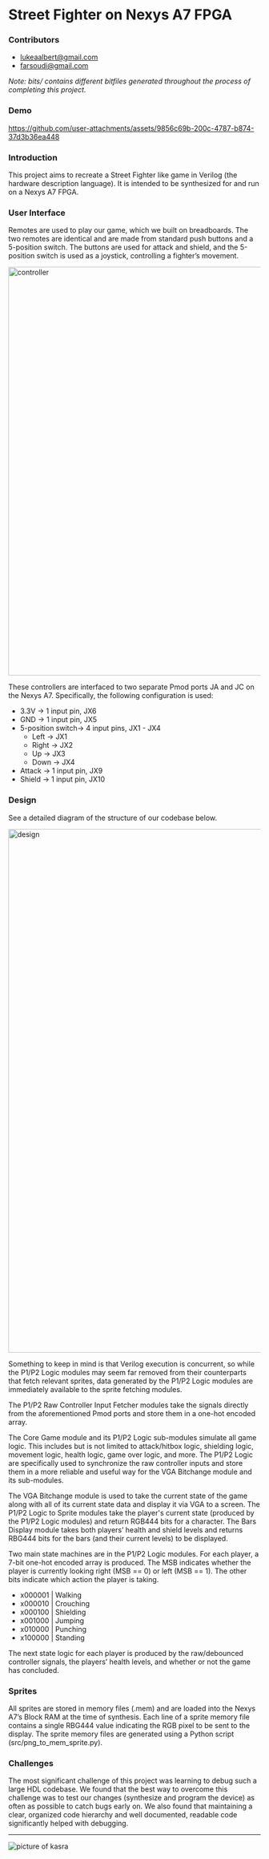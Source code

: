 # Street Fighter on Nexys A7 FPGA

### Contributors
 - lukeaalbert@gmail.com
 - farsoudi@gmail.com

_Note: bits/ contains different bitfiles generated throughout the process of completing this project._

### Demo

https://github.com/user-attachments/assets/9856c69b-200c-4787-b874-37d3b36ea448

### Introduction

This project aims to recreate a Street Fighter like game in Verilog (the hardware description language). It is intended to be synthesized for and run on a Nexys A7 FPGA.

### User Interface

Remotes are used to play our game, which we built on breadboards. The two remotes are identical and are made from standard push buttons and a 5-position switch. The buttons are used for attack and shield, and the 5-position switch is used as a joystick, controlling a fighter’s movement.

<img width="815" alt="controller" src="https://github.com/user-attachments/assets/8e6395cd-7c59-4ac5-91f6-9e35446af36b" />

These controllers are interfaced to two separate Pmod ports JA and JC on the Nexys A7. Specifically, the following configuration is used:

- 3.3V → 1 input pin, JX6
- GND → 1 input pin, JX5
- 5-position switch→ 4 input pins, JX1 - JX4  
    - Left → JX1  
    - Right → JX2  
    - Up → JX3  
    - Down → JX4
- Attack → 1 input pin, JX9  
- Shield → 1 input pin, JX10

### Design

See a detailed diagram of the structure of our codebase below.

<img width="1044" alt="design" src="https://github.com/user-attachments/assets/6d7f7602-355d-49a0-a906-e786cbf111b1" />

Something to keep in mind is that Verilog execution is concurrent, so while the P1/P2 Logic modules may seem far removed from their counterparts that fetch relevant sprites, data generated by the P1/P2 Logic modules are immediately available to the sprite fetching modules.

The P1/P2 Raw Controller Input Fetcher modules take the signals directly from the aforementioned Pmod ports and store them in a one-hot encoded array.

The Core Game module and its P1/P2 Logic sub-modules simulate all game logic. This includes but is not limited to attack/hitbox logic, shielding logic, movement logic, health logic, game over logic, and more. The P1/P2 Logic are specifically used to synchronize the raw controller inputs and store them in a more reliable and useful way for the VGA Bitchange module and its sub-modules.

The VGA Bitchange module is used to take the current state of the game along with all of its current state data and display it via VGA to a screen. The P1/P2 Logic to Sprite modules take the player's current state (produced by the P1/P2 Logic modules) and return RGB444 bits for a character. The Bars Display module takes both players’ health and shield levels and returns RBG444 bits for the bars (and their current levels) to be displayed.

Two main state machines are in the P1/P2 Logic modules. For each player, a 7-bit one-hot encoded array is produced. The MSB indicates whether the player is currently looking right (MSB == 0) or left (MSB == 1). The other bits indicate which action the player is taking.
- x000001 | Walking 
- x000010 | Crouching
- x000100 | Shielding
- x001000 | Jumping
- x010000 | Punching
- x100000 | Standing

The next state logic for each player is produced by the raw/debounced controller signals, the players’ health levels, and whether or not the game has concluded.

### Sprites

All sprites are stored in memory files (.mem) and are loaded into the Nexys A7’s Block RAM at the time of synthesis. Each line of a sprite memory file contains a single RBG444 value indicating the RGB pixel to be sent to the display. The sprite memory files are generated using a Python script (src/png_to_mem_sprite.py).

### Challenges

The most significant challenge of this project was learning to debug such a large HDL codebase. We found that the best way to overcome this challenge was to test our changes (synthesize and program the device) as often as possible to catch bugs early on. We also found that maintaining a clear, organized code hierarchy and well documented, readable code significantly helped with debugging.
___
![picture of kasra](https://github.com/user-attachments/assets/3fedf752-748b-47cf-b10a-d644f63d13d3)

